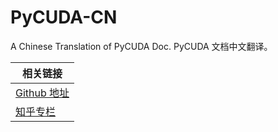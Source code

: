 # PyCUDA-CN
A Chinese Translation of PyCUDA Doc. PyCUDA 文档中文翻译。


| 相关链接 |
| --- |
| [Github 地址](https://github.com/Kivy-CN/Stanford-CS-229-CN) |
| [知乎专栏](https://zhuanlan.zhihu.com/python-kivy)|
